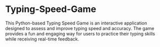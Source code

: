 # Typing-Speed-Game
This Python-based Typing Speed Game is an interactive application designed to assess and improve typing speed and accuracy. The game provides a fun and engaging way for users to practice their typing skills while receiving real-time feedback.
